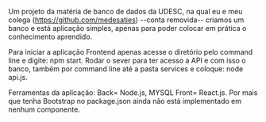 
 Um projeto da matéria de banco de dados da UDESC, na qual eu e meu colega (https://github.com/medesaties) --conta removida-- criamos um banco e está aplicação simples, apenas para poder colocar em prática o conhecimento aprendido.

 Para iniciar a aplicação Frontend apenas acesse o diretório pelo command line e digite: npm start. Rodar o sever para ter acesso a API e com isso o banco, também por command line até a pasta services e coloque: node api.js.

 Ferramentas da aplicação: Back= Node.js, MYSQL Front= React.js. Por mais que tenha Bootstrap no package.json ainda não está implementado em nenhum componente.
